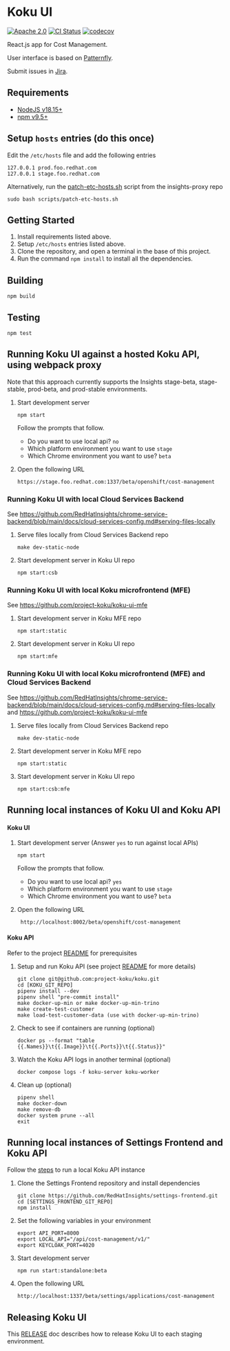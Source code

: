 # Koku UI

[![Apache 2.0][license-badge]](https://github.com/project-koku/koku-ui/blob/main/LICENSE)
[![CI Status][build-badge]](https://github.com/project-koku/koku-ui/actions/workflows/ci.yml)
[![codecov][codecov-badge]](https://codecov.io/gh/project-koku/koku-ui)

React.js app for Cost Management.

User interface is based on [Patternfly].

Submit issues in [Jira].

## Requirements
* [NodeJS v18.15+][nodejs]
* [npm v9.5+][npm]

## Setup `hosts` entries (do this once)

Edit the `/etc/hosts` file and add the following entries
```
127.0.0.1 prod.foo.redhat.com
127.0.0.1 stage.foo.redhat.com
```

Alternatively, run the [patch-etc-hosts.sh][patch-etc-hosts] script from the insights-proxy repo
```
sudo bash scripts/patch-etc-hosts.sh
```

## Getting Started
1. Install requirements listed above.
1. Setup `/etc/hosts` entries listed above.
1. Clone the repository, and open a terminal in the base of this project.
1. Run the command `npm install` to install all the dependencies.

## Building
```
npm build
```

## Testing
```
npm test
```

## Running Koku UI against a hosted Koku API, using webpack proxy
Note that this approach currently supports the Insights stage-beta, stage-stable, prod-beta, and prod-stable environments.

1. Start development server
    ```
    npm start
    ```

    Follow the prompts that follow.

    * Do you want to use local api? `no`
    * Which platform environment you want to use `stage`
    * Which Chrome environment you want to use? `beta`


1. Open the following URL
    ```
    https://stage.foo.redhat.com:1337/beta/openshift/cost-management
    ```

### Running Koku UI with local Cloud Services Backend

See https://github.com/RedHatInsights/chrome-service-backend/blob/main/docs/cloud-services-config.md#serving-files-locally

1. Serve files locally from Cloud Services Backend repo
    ```
    make dev-static-node
    ```

1. Start development server in Koku UI repo
    ```
    npm start:csb
    ```

### Running Koku UI with local Koku microfrontend (MFE)

See https://github.com/project-koku/koku-ui-mfe

1. Start development server in Koku MFE repo
    ```
    npm start:static
    ```

1. Start development server in Koku UI repo
    ```
    npm start:mfe
    ```

### Running Koku UI with local Koku microfrontend (MFE) and Cloud Services Backend

See https://github.com/RedHatInsights/chrome-service-backend/blob/main/docs/cloud-services-config.md#serving-files-locally
and https://github.com/project-koku/koku-ui-mfe

1. Serve files locally from Cloud Services Backend repo
    ```
    make dev-static-node
    ```

1. Start development server in Koku MFE repo
    ```
    npm start:static
    ```

1. Start development server in Koku UI repo
    ```
    npm start:csb:mfe
    ```

## Running local instances of Koku UI and Koku API
#### Koku UI

1. Start development server (Answer `yes` to run against local APIs)
    ```
    npm start
    ```

    Follow the prompts that follow.

    * Do you want to use local api? `yes`
    * Which platform environment you want to use `stage`
    * Which Chrome environment you want to use? `beta`

1. Open the following URL
    ```
     http://localhost:8002/beta/openshift/cost-management
    ```

#### Koku API
Refer to the project [README][koku-readme] for prerequisites

1. Setup and run Koku API (see project [README][koku-readme] for more details)
    ```
    git clone git@github.com:project-koku/koku.git
    cd [KOKU_GIT_REPO]
    pipenv install --dev
    pipenv shell "pre-commit install"
    make docker-up-min or make docker-up-min-trino
    make create-test-customer
    make load-test-customer-data (use with docker-up-min-trino)
    ```

1. Check to see if containers are running (optional)
    ```
    docker ps --format "table {{.Names}}\t{{.Image}}\t{{.Ports}}\t{{.Status}}"
    ```

1. Watch the Koku API logs in another terminal (optional)
    ```
    docker compose logs -f koku-server koku-worker
    ```

1. Clean up (optional)
    ```
    pipenv shell
    make docker-down
    make remove-db
    docker system prune --all
    exit
    ```

## Running local instances of Settings Frontend and Koku API

Follow the [steps](#koku-api) to run a local Koku API instance

1. Clone the Settings Frontend repository and install dependencies
    ```
    git clone https://github.com/RedHatInsights/settings-frontend.git
    cd [SETTINGS_FRONTEND_GIT_REPO]
    npm install
    ```

1. Set the following variables in your environment
    ```
    export API_PORT=8000
    export LOCAL_API="/api/cost-management/v1/"
    export KEYCLOAK_PORT=4020
    ```

1. Start development server
    ```
    npm run start:standalone:beta
    ```

1. Open the following URL
    ```
    http://localhost:1337/beta/settings/applications/cost-management
    ```

## Releasing Koku UI

This [RELEASE][release-doc] doc describes how to release Koku UI to each staging environment.

[build-badge]: https://github.com/project-koku/koku-ui/actions/workflows/ci.yml/badge.svg?branch=main
[license-badge]: https://img.shields.io/github/license/project-koku/koku-ui.svg?longCache=true
[codecov-badge]: https://codecov.io/gh/project-koku/koku-ui/graph/badge.svg?token=1hjFIy1cRe

[koku-readme]: https://github.com/project-koku/koku#readme
[nodejs]: https://nodejs.org/en/
[patch-etc-hosts]: https://github.com/RedHatInsights/insights-proxy/blob/master/scripts/patch-etc-hosts.sh
[Patternfly]: https://www.patternfly.org/
[release-doc]: https://github.com/project-koku/koku-ui/blob/main/RELEASE.md
[npm]: https://www.npmjs.com/
[Jira]: https://issues.redhat.com/projects/COST/
